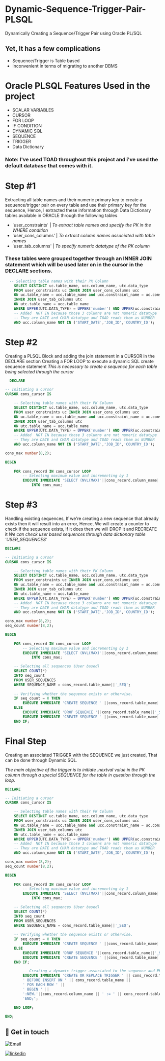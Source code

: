 # Dynamic-Sequence-Trigger-Pair-PLSQL
Dynamically Creating a Sequence/Trigger Pair using Oracle PL/SQL
## Yet, It has a few complications

- Sequence/Trigger is Table based
- Inconvenient in terms of migrating to another DBMS

# Oracle PLSQL Features Used in the project

- SCALAR VARIABLES
- CURSOR
- FOR LOOP
- IF CONDITION
- DYNAMIC SQL
- SEQUENCE
- TRIGGER
- Data Dictionary

### Note: I've used TOAD throughout this project and i've used the default database that comes with it.

# Step #1

Extracting all table names and their numeric primary key to create a sequence/trigger pair on every table and use their primary key for the sequence, Hence, I extracted these information through Data Dictionary tables available in ORACLE through the following tables

- 'user_constraints' | *To extract table names and specify the PK in the WHERE condition*
- 'user_cons_columns' | *To extract column names associated with table names*
- 'user_tab_columns' | *To specify numeric datatype of the PK column*

### These tables were grouped together through an INNER JOIN statement which will be used later on in the cursor in the DECLARE sections.

```sql
  -- Selecting table names with their PK Column
    SELECT DISTINCT uc.table_name, ucc.column_name, utc.data_type
    FROM user_constraints uc INNER JOIN user_cons_columns ucc
    ON uc.table_name = ucc.table_name and ucc.constraint_name = uc.constraint_name
    INNER JOIN user_tab_columns utc
    ON utc.table_name = ucc.table_name
    WHERE UPPER(UTC.DATA_TYPE) = UPPER('number') AND UPPER(uc.constraint_type) = UPPER('p') 
    -- Added  NOT IN because those 3 columns are not numeric datatype
    -- They are DATE and CHAR datatype and TOAD reads them as NUMBER
    AND ucc.column_name NOT IN ('START_DATE','JOB_ID','COUNTRY_ID');
```

# Step #2

Creating a PLSQL Block and adding the join statement in a CURSOR in the DECLARE section
Creating a FOR LOOP to execute a dynamic SQL create sequence statement
*This is necessary to create a sequence for each table being selected through the cursor*

```sql
  DECLARE

-- Initiating a cursor
CURSOR cons_cursor IS

    -- Selecting table names with their PK Column
    SELECT DISTINCT uc.table_name, ucc.column_name, utc.data_type
    FROM user_constraints uc INNER JOIN user_cons_columns ucc
    ON uc.table_name = ucc.table_name and ucc.constraint_name = uc.constraint_name
    INNER JOIN user_tab_columns utc
    ON utc.table_name = ucc.table_name
    WHERE UPPER(UTC.DATA_TYPE) = UPPER('number') AND UPPER(uc.constraint_type) = UPPER('p') 
    -- Added  NOT IN because those 3 columns are not numeric datatype
    -- They are DATE and CHAR datatype and TOAD reads them as NUMBER
    AND ucc.column_name NOT IN ('START_DATE','JOB_ID','COUNTRY_ID');

cons_max number(8,2);

BEGIN
        
    FOR cons_record IN cons_cursor LOOP
        -- Selecting maximum value and incrementing by 1
        EXECUTE IMMEDIATE 'SELECT (NVL(MAX('||cons_record.column_name||'),0)+1) FROM ' || cons_record.table_name
            INTO cons_max;
```

# Step #3

Handling existing sequences, If we're creating a new sequence that already exists then it will result into an error, Hence,
We will create a counter to check if the sequence exists, If it does then we will DROP it and RECREATE it
*We can check user based sequences through data dictionary table 'USER_SEQUENCES'*

```sql
DECLARE

-- Initiating a cursor
CURSOR cons_cursor IS

    -- Selecting table names with their PK Column
    SELECT DISTINCT uc.table_name, ucc.column_name, utc.data_type
    FROM user_constraints uc INNER JOIN user_cons_columns ucc
    ON uc.table_name = ucc.table_name and ucc.constraint_name = uc.constraint_name
    INNER JOIN user_tab_columns utc
    ON utc.table_name = ucc.table_name
    WHERE UPPER(UTC.DATA_TYPE) = UPPER('number') AND UPPER(uc.constraint_type) = UPPER('p') 
    -- Added  NOT IN because those 3 columns are not numeric datatype
    -- They are DATE and CHAR datatype and TOAD reads them as NUMBER
    AND ucc.column_name NOT IN ('START_DATE','JOB_ID','COUNTRY_ID');

cons_max number(8,2);
seq_count number(8,2);

BEGIN
        
    FOR cons_record IN cons_cursor LOOP
        -- Selecting maximum value and incrementing by 1
        EXECUTE IMMEDIATE 'SELECT (NVL(MAX('||cons_record.column_name||'),0)+1) FROM ' || cons_record.table_name
            INTO cons_max;

    -- Selecting all sequences (User based)
    SELECT COUNT(*)
    INTO seq_count
    FROM USER_SEQUENCES
    WHERE SEQUENCE_NAME = cons_record.table_name||'_SEQ';
    
    -- Verifying whether the sequence exists or otherwise.
    IF seq_count = 0 THEN
        EXECUTE IMMEDIATE 'CREATE SEQUENCE ' ||cons_record.table_name||'_SEQ START WITH '|| cons_max;
    ELSE 
        EXECUTE IMMEDIATE 'DROP SEQUENCE '||cons_record.table_name||'_SEQ';
        EXECUTE IMMEDIATE 'CREATE SEQUENCE ' ||cons_record.table_name||'_SEQ START WITH '|| cons_max;
    END IF;
```

# Final Step

Creating an associated TRIGGER with the SEQUENCE we just created, That can be done through Dynamic SQL.

*The main objective of the trigger is to initiate .nextval value in the PK column through a special SEQUENCE for the table in question through the loop.*

```sql
DECLARE

-- Initiating a cursor
CURSOR cons_cursor IS

    -- Selecting table names with their PK Column
    SELECT DISTINCT uc.table_name, ucc.column_name, utc.data_type
    FROM user_constraints uc INNER JOIN user_cons_columns ucc
    ON uc.table_name = ucc.table_name and ucc.constraint_name = uc.constraint_name
    INNER JOIN user_tab_columns utc
    ON utc.table_name = ucc.table_name
    WHERE UPPER(UTC.DATA_TYPE) = UPPER('number') AND UPPER(uc.constraint_type) = UPPER('p') 
    -- Added  NOT IN because those 3 columns are not numeric datatype
    -- They are DATE and CHAR datatype and TOAD reads them as NUMBER
    AND ucc.column_name NOT IN ('START_DATE','JOB_ID','COUNTRY_ID');

cons_max number(8,2);
seq_count number(8,2);

BEGIN
        
    FOR cons_record IN cons_cursor LOOP
        -- Selecting maximum value and incrementing by 1
        EXECUTE IMMEDIATE 'SELECT (NVL(MAX('||cons_record.column_name||'),0)+1) FROM ' || cons_record.table_name
            INTO cons_max;

    -- Selecting all sequences (User based)
    SELECT COUNT(*)
    INTO seq_count
    FROM USER_SEQUENCES
    WHERE SEQUENCE_NAME = cons_record.table_name||'_SEQ';
    
    -- Verifying whether the sequence exists or otherwise.
    IF seq_count = 0 THEN
        EXECUTE IMMEDIATE 'CREATE SEQUENCE ' ||cons_record.table_name||'_SEQ START WITH '|| cons_max;
    ELSE 
        EXECUTE IMMEDIATE 'DROP SEQUENCE '||cons_record.table_name||'_SEQ';
        EXECUTE IMMEDIATE 'CREATE SEQUENCE ' ||cons_record.table_name||'_SEQ START WITH '|| cons_max;
    END IF;

        -- Creating a dynamic trigger associated to the sequence and PK of the table
        EXECUTE IMMEDIATE 'CREATE OR REPLACE TRIGGER ' || cons_record.table_name||'_TRG' ||
        ' BEFORE INSERT ON ' || cons_record.table_name ||
        ' FOR EACH ROW ' ||
        ' BEGIN ' ||
        ':NEW.'||cons_record.column_name || ' := ' || cons_record.table_name||'_SEQ.nextval;' ||
        'END;';

    END LOOP;
    
END;
```

## 🔗 Get in touch
[![Email](https://img.shields.io/badge/Email_Me-000?style=for-the-badge&logo=ko-fi&logoColor=white)](mustafaa7med@gmail.com)

[![linkedin](https://img.shields.io/badge/linkedin-0A66C2?style=for-the-badge&logo=linkedin&logoColor=white)](https://www.linkedin.com/in/mustafaa7med)

